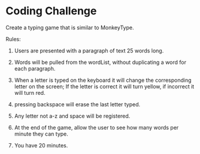 # Coding Challenge

Create a typing game that is similar to MonkeyType. 

Rules:
1. Users are presented with a paragraph of text 25 words long. 

2. Words will be pulled from the wordList, without duplicating a word for each paragraph. 

3. When a letter is typed on the keyboard it will change the corresponding letter on the screen; If the letter is correct it will turn yellow, if incorrect it will turn red. 

4. pressing backspace will erase the last letter typed. 

5. Any letter not a-z and space will be registered.

6. At the end of the game, allow the user to see how many words per minute they can type. 

7. You have 20 minutes.
